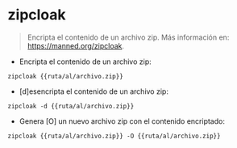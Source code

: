 # zipcloak

> Encripta el contenido de un archivo zip.
> Más información en: <https://manned.org/zipcloak>.

- Encripta el contenido de un archivo zip:

`zipcloak {{ruta/al/archivo.zip}}`

- [d]esencripta el contenido de un archivo zip:

`zipcloak -d {{ruta/al/archivo.zip}}`

- Genera [O] un nuevo archivo zip con el contenido encriptado:

`zipcloak {{ruta/al/archivo.zip}} -O {{ruta/al/archivo.zip}}`
